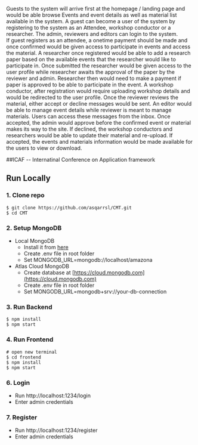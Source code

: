 Guests to the system will arrive first at the homepage / landing page and would be able browse Events and event details as well as material list available in the system. 
A guest can become a user of the system by registering to the system as an Attendee, workshop conductor or a researcher. The admin, reviewers and editors can login to the system.  
If guest registers as an attendee, a onetime payment should be made and once confirmed would be given access to participate in events and access the material.
A researcher once registered would be able to add a research paper based on the available events that the researcher would like to participate in. Once submitted the researcher would be given access to the user profile while researcher awaits the approval of the paper by the reviewer and admin. Researcher then would need to make a payment if paper is approved to be able to participate in the event. 
A workshop conductor, after registration would require uploading workshop details and would be redirected to the user profile. 
Once the reviewer reviews the material, either accept or decline messages would be sent. 
An editor would be able to manage event details while reviewer is meant to manage materials.
Users can access these messages from the inbox. 
Once accepted, the admin would approve before the confirmed event or material makes its way to the site. 
If declined, the workshop conductors and researchers would be able to update their material and re-upload. 
If accepted, the events and materials information would be made available for the users to view or download.

##ICAF -- Internatinal Conference on Application framework 

## Run Locally

### 1. Clone repo

```
$ git clone https://github.com/asqarrsl/CMT.git
$ cd CMT
```

### 2. Setup MongoDB

- Local MongoDB
  - Install it from [here](https://www.mongodb.com/try/download/community)
  - Create .env file in root folder
  - Set MONGODB_URL=mongodb://localhost/amazona
- Atlas Cloud MongoDB
  - Create database at [https://cloud.mongodb.com](https://cloud.mongodb.com)
  - Create .env file in root folder
  - Set MONGODB_URL=mongodb+srv://your-db-connection

### 3. Run Backend

```
$ npm install
$ npm start
```

### 4. Run Frontend

```
# open new terminal
$ cd frontend
$ npm install
$ npm start
```


### 6. Login

- Run http://localhost:1234/login
- Enter admin credentials


### 7. Register 

- Run http://localhost:1234/register
- Enter admin credentials
